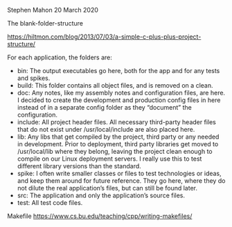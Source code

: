 Stephen Mahon 20 March 2020

The blank-folder-structure


https://hiltmon.com/blog/2013/07/03/a-simple-c-plus-plus-project-structure/

For each application, the folders are:

- bin: The output executables go here, both for the app and for any tests and spikes.
- build: This folder contains all object files, and is removed on a clean.
- doc: Any notes, like my assembly notes and configuration files, are here. I decided to create the development and production config files in here instead of in a separate config folder as they “document” the configuration.
- include: All project header files. All necessary third-party header files that do not exist under /usr/local/include are also placed here.
- lib: Any libs that get compiled by the project, third party or any needed in development. Prior to deployment, third party libraries get moved to /usr/local/lib where they belong, leaving the project clean enough to compile on our Linux deployment servers. I really use this to test different library versions than the standard.
- spike: I often write smaller classes or files to test technologies or ideas, and keep them around for future reference. They go here, where they do not dilute the real application’s files, but can still be found later.
- src: The application and only the application’s source files.
- test: All test code files.

Makefile
https://www.cs.bu.edu/teaching/cpp/writing-makefiles/
